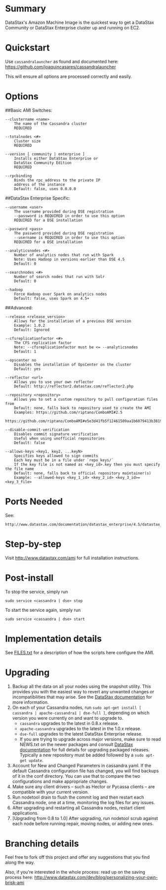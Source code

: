 Summary
=======
DataStax's Amazon Machine Image is the quickest way to get a DataStax
Community or DataStax Enterprise cluster up and running on EC2.


Quickstart
==========

Use `cassandralauncher` as found and documented here:
https://github.com/joaquincasares/cassandralauncher

This will ensure all options are processed correctly and easily.

Options
=======

##Basic AMI Switches:

    --clustername <name>
        The name of the Cassandra cluster
        REQUIRED

    --totalnodes <#>
        Cluster size
        REQUIRED

    --version [ community | enterprise ]
        Installs either DataStax Enterprise or
        DataStax Community Edition
        REQUIRED

    --rpcbinding
        Binds the rpc_address to the private IP
        address of the instance
        Default: false, uses 0.0.0.0

##DataStax Enterprise Specific:

    --username <user>
        The username provided during DSE registration
        --password is REQUIRED in order to use this option
        REQUIRED for a DSE installation

    --password <pass>
        The password provided during DSE registration
        --username is REQUIRED in order to use this option
        REQUIRED for a DSE installation

    --analyticsnodes <#>
        Number of analytics nodes that run with Spark
        Note: Uses Hadoop in versions earlier than DSE 4.5
        Default: 0

    --searchnodes <#>
        Number of search nodes that run with Solr
        Default: 0

    --hadoop
        Force Hadoop over Spark on analytics nodes
        Default: false, uses Spark on 4.5+

##Advanced:

    --release <release_version>
        Allows for the installation of a previous DSE version
        Example: 1.0.2
        Default: Ignored

    --cfsreplicationfactor <#>
        The CFS replication factor
        Note: --cfsreplicationfactor must be <= --analyticsnodes
        Default: 1

    --opscenter no
        Disables the installation of OpsCenter on the cluster
        Default: yes

    --reflector <url>
        Allows you to use your own reflector
        Default: http://reflector2.datastax.com/reflector2.php

    --repository <repository>
        Allows you to set a custom repository to pull configuration files from
        Default: none, falls back to repository used to create the AMI
        Examples: https://github.com/riptano/ComboAMI#2.5
                  https://github.com/riptano/ComboAMI#e5e3d41fb5f12461509aa1b6079413b381930d81

    --disable-commit-verification
        Disables commit signature verification
        Useful when using unofficial repositories
        Default: false

    --allows-keys <key1, key2, ...keyN>
        Specifies keys allowed to sign commits
        Each key must be in a file under `repo_keys/`
        If the key file is not named as <key_id>.key then you must specify the file name
        Default: none, falls back to official repository maintainer(s)
        Example: --allowed-keys <key_1_id> <key_2_id> <key_3_id>=<key_3_file>

Ports Needed
============

See:

    http://www.datastax.com/documentation/datastax_enterprise/4.5/datastax_enterprise/install/installAMIsecurity.html


Step-by-step
============

Visit http://www.datastax.com/ami for
full installation instructions.


Post-install
============

To stop the service, simply run

    sudo service <cassandra | dse> stop

To start the service again, simply run

    sudo service <cassandra | dse> start


Implementation details
======================

See [FILES.txt](FILES.txt) for a description of how the scripts here configure the
AMI.


Upgrading
=========

1. Backup all the data on all your nodes using the snapshot utility. This provides you with the easiest way to revert any unwanted changes or incompatibilities that may arise. See the [DataStax documentation](http://www.datastax.com/docs/1.0/operations/backup_restore) for more information.
2. On each of your Cassandra nodes, run `sudo apt-get install [ cassandra | apache-cassandra1 | dse-full ]`, depending on which version you were currently on and want to upgrade to.
    * `cassandra` upgrades to the latest in 0.8.x release.
    * `apache-cassandra` upgrades to the latest in the 1.0.x release.
    * `dse-full` upgrades to the latest DataStax Enterprise release.
    * If you are trying to upgrade across major versions, make sure to read NEWS.txt on the newer packages and consult [DataStax documentation](http://www.datastax.com/docs/datastax_enterprise2.0/upgrading_dse) for full details for upgrading packaged releases. Typically a new repository must be added followed by a `sudo apt-get update`.
3. Account for New and Changed Parameters in cassandra.yaml. If the default Cassandra configuration file has changed, you will find backups of it in the conf directory. You can use that to compare the two configurations and make appropriate changes.
4. Make sure any client drivers – such as Hector or Pycassa clients – are compatible with your current version.
5. Run nodetool drain to flush the commit log and then restart each Cassandra node, one at a time, monitoring the log files for any issues.
6. After upgrading and restarting all Cassandra nodes, restart client applications.
7. [Upgrading from 0.8 to 1.0] After upgrading, run nodetool scrub against each node before running repair, moving nodes, or adding new ones.


Branching details
=================

Feel free to fork off this project and offer any suggestions that you
find along the way.

Also, if you're interested in the whole process: read up on the saving
process here:
http://www.datastax.com/dev/blog/personalizing-your-own-brisk-ami
